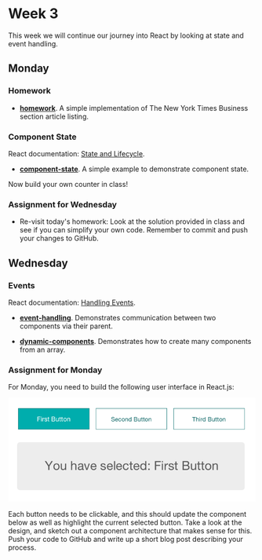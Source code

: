 # Week 3

This week we will continue our journey into React by looking at state and event handling.

## Monday

### Homework

* **[homework](homework)**. A simple implementation of The New York Times Business section article listing.

### Component State

React documentation: [State and Lifecycle](https://reactjs.org/docs/state-and-lifecycle.html).

* **[component-state](component-state)**. A simple example to demonstrate component state.

Now build your own counter in class!

### Assignment for Wednesday

* Re-visit today's homework: Look at the solution provided in class and see if you can simplify your own code. Remember to commit and push your changes to GitHub.

## Wednesday

### Events

React documentation: [Handling Events](https://reactjs.org/docs/handling-events.html).

* **[event-handling](event-handling)**. Demonstrates communication between two components via their parent.

* **[dynamic-components](dynamic-components)**. Demonstrates how to create many components from an array.

### Assignment for Monday

For Monday, you need to build the following user interface in React.js:

![Interface to build](images/ui.png)

Each button needs to be clickable, and this should update the component below as well as highlight the current selected button. Take a look at the design, and sketch out a component architecture that makes sense for this. Push your code to GitHub and write up a short blog post describing your process.
